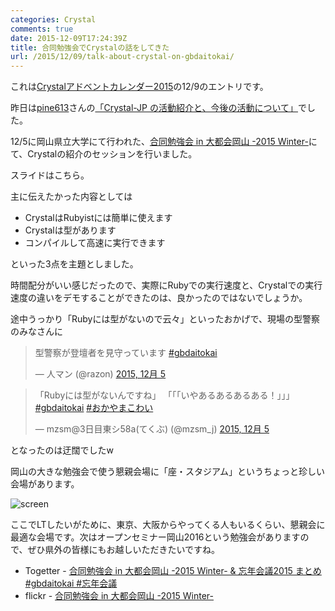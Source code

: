 ```yaml
---
categories: Crystal
comments: true
date: 2015-12-09T17:24:39Z
title: 合同勉強会でCrystalの話をしてきた
url: /2015/12/09/talk-about-crystal-on-gbdaitokai/
---
```


これは[Crystalアドベントカレンダー2015](http://www.adventar.org/calendars/800)の12/9のエントリです。

昨日は[pine613](https://twitter.com/pine613)さんの[「Crystal-JP の活動紹介と、今後の活動について」](https://gist.github.com/pine613/0e07a92660666508fc72)でした。

12/5に岡山県立大学にて行われた、[合同勉強会 in 大都会岡山 -2015 Winter-](https://gbdaitokai.doorkeeper.jp/events/31149)にて、Crystalの紹介のセッションを行いました。

スライドはこちら。

<script async class="speakerdeck-embed" data-id="964ceffc800542a8ae57ba44ca3c4d82" data-ratio="1.33333333333333" src="//speakerdeck.com/assets/embed.js"></script>

主に伝えたかった内容としては

- CrystalはRubyistには簡単に使えます
- Crystalは型があります
- コンパイルして高速に実行できます

といった3点を主題としました。

時間配分がいい感じだったので、実際にRubyでの実行速度と、Crystalでの実行速度の違いをデモすることができたのは、良かったのではないでしょうか。

途中うっかり「Rubyには型がないので云々」といったおかげで、現場の型警察のみなさんに

<blockquote class="twitter-tweet" lang="ja"><p lang="ja" dir="ltr">型警察が登壇者を見守っています <a href="https://twitter.com/hashtag/gbdaitokai?src=hash">#gbdaitokai</a></p>&mdash; 人マン (@razon) <a href="https://twitter.com/razon/status/672989595659710464">2015, 12月 5</a></blockquote>
<script async src="//platform.twitter.com/widgets.js" charset="utf-8"></script>

<blockquote class="twitter-tweet" lang="ja"><p lang="ja" dir="ltr">「Rubyには型がないんですね」&#10;「「「いやあるあるあるある！」」」&#10;<a href="https://twitter.com/hashtag/gbdaitokai?src=hash">#gbdaitokai</a> <a href="https://twitter.com/hashtag/%E3%81%8A%E3%81%8B%E3%82%84%E3%81%BE%E3%81%93%E3%82%8F%E3%81%84?src=hash">#おかやまこわい</a></p>&mdash; mzsm@3日目東シ58a(てくぶ) (@mzsm_j) <a href="https://twitter.com/mzsm_j/status/672989634536673280">2015, 12月 5</a></blockquote>
<script async src="//platform.twitter.com/widgets.js" charset="utf-8"></script>

となったのは迂闊でしたw

岡山の大きな勉強会で使う懇親会場に「座・スタジアム」というちょっと珍しい会場があります。

![screen](/images/20151209/gbdaitokai.jpg)

ここでLTしたいがために、東京、大阪からやってくる人もいるくらい、懇親会に最適な会場です。次はオープンセミナー岡山2016という勉強会がありますので、ぜひ県外の皆様にもお越しいただきたいですね。

- Togetter - [合同勉強会 in 大都会岡山 -2015 Winter- & 忘年会議2015 まとめ #gbdaitokai #忘年会議](http://togetter.com/li/908723)
- flickr - [合同勉強会 in 大都会岡山 -2015 Winter-](https://www.flickr.com/photos/zephiransas/albums/72157659745544384)

